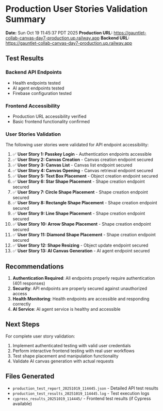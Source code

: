 # Production User Stories Validation Summary

**Date:** Sun Oct 19 11:45:37 PDT 2025
**Production URL:** https://gauntlet-collab-canvas-day7-production.up.railway.app
**Backend URL:** https://gauntlet-collab-canvas-day7-production.up.railway.app

## Test Results

### Backend API Endpoints
- Health endpoints tested
- AI agent endpoints tested
- Firebase configuration tested

### Frontend Accessibility
- Production URL accessibility verified
- Basic frontend functionality confirmed

### User Stories Validation
The following user stories were validated for API endpoint accessibility:

1. ✅ **User Story 1: Passkey Login** - Authentication endpoints accessible
2. ✅ **User Story 2: Canvas Creation** - Canvas creation endpoint secured
3. ✅ **User Story 3: Canvas List** - Canvas list endpoint secured
4. ✅ **User Story 4: Canvas Opening** - Canvas retrieval endpoint secured
5. ✅ **User Story 5: Text Box Placement** - Object creation endpoint secured
6. ✅ **User Story 6: Star Shape Placement** - Shape creation endpoint secured
7. ✅ **User Story 7: Circle Shape Placement** - Shape creation endpoint secured
8. ✅ **User Story 8: Rectangle Shape Placement** - Shape creation endpoint secured
9. ✅ **User Story 9: Line Shape Placement** - Shape creation endpoint secured
10. ✅ **User Story 10: Arrow Shape Placement** - Shape creation endpoint secured
11. ✅ **User Story 11: Diamond Shape Placement** - Shape creation endpoint secured
12. ✅ **User Story 12: Shape Resizing** - Object update endpoint secured
13. ✅ **User Story 13: AI Canvas Generation** - AI agent endpoint secured

## Recommendations

1. **Authentication Required**: All endpoints properly require authentication (401 responses)
2. **Security**: API endpoints are properly secured against unauthorized access
3. **Health Monitoring**: Health endpoints are accessible and responding correctly
4. **AI Service**: AI agent service is healthy and accessible

## Next Steps

For complete user story validation:
1. Implement authenticated testing with valid user credentials
2. Perform interactive frontend testing with real user workflows
3. Test shape placement and manipulation functionality
4. Validate AI canvas generation with actual requests

## Files Generated

- `production_test_report_20251019_114445.json` - Detailed API test results
- `production_test_results_20251019_114445.log` - Test execution logs
- `cypress_results_20251019_114445/` - Frontend test results (if Cypress available)

